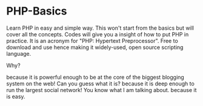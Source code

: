 # PHP-Basics
Learn PHP in easy and simple way. This won't start from the basics but will cover all the concepts. Codes will give you a insight of how to put PHP in practice. It is an acronym for "PHP: Hypertext Preprocessor". Free to download and use hence making it widely-used, open source scripting language.

Why?

because it is powerful enough to be at the core of the biggest blogging system on the web! Can you guess what it is?
because it is deep enough to run the largest social network! You know what I am talking about.
because it is easy.
